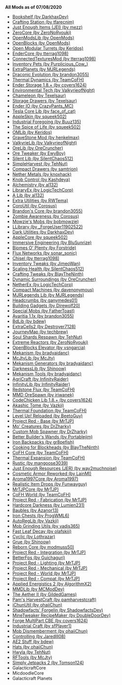 **All Mods as of 07/08/2020**
<ul>
<li><a href="https://minecraft.curseforge.com/mc-mods/228525">Bookshelf (by DarkhaxDev)</a></li>
<li><a href="https://minecraft.curseforge.com/mc-mods/318551">Crafting Station (by tfarecnim)</a></li>
<li><a href="https://minecraft.curseforge.com/mc-mods/238222">Just Enough Items (JEI) (by mezz)</a></li>
<li><a href="https://minecraft.curseforge.com/mc-mods/247921">ZeroCore (by ZeroNoRyouki)</a></li>
<li><a href="https://minecraft.curseforge.com/mc-mods/228815">OpenModsLib (by OpenMods)</a></li>
<li><a href="https://minecraft.curseforge.com/mc-mods/228816">OpenBlocks (by OpenMods)</a></li>
<li><a href="https://minecraft.curseforge.com/mc-mods/224663">Open Modular Turrets (by Keridos)</a></li>
<li><a href="https://minecraft.curseforge.com/mc-mods/231868">EnderCore (by tterrag1098)</a></li>
<li><a href="https://minecraft.curseforge.com/mc-mods/267602">ConnectedTexturesMod (by tterrag1098)</a></li>
<li><a href="https://minecraft.curseforge.com/mc-mods/229380">Inventory Pets (by Purplicious_Cow_)</a></li>
<li><a href="https://minecraft.curseforge.com/mc-mods/241291">ExtraPlanets (by MJRLegends)</a></li>
<li><a href="https://minecraft.curseforge.com/mc-mods/223565">Draconic Evolution (by brandon3055)</a></li>
<li><a href="https://minecraft.curseforge.com/mc-mods/227443">Thermal Dynamics (by TeamCoFH)</a></li>
<li><a href="https://minecraft.curseforge.com/mc-mods/245174">Ender Storage 1.8.+ (by covers1624)</a></li>
<li><a href="https://minecraft.curseforge.com/mc-mods/245453">Environmental Tech (by ValkyrieofNight)</a></li>
<li><a href="https://minecraft.curseforge.com/mc-mods/230497">Chameleon (by Texelsaur)</a></li>
<li><a href="https://minecraft.curseforge.com/mc-mods/223852">Storage Drawers (by Texelsaur)</a></li>
<li><a href="https://minecraft.curseforge.com/mc-mods/64578">Ender IO (by CrazyPants_MC)</a></li>
<li><a href="https://minecraft.curseforge.com/mc-mods/254602">Tesla Core Lib (by face_of_cat)</a></li>
<li><a href="https://minecraft.curseforge.com/mc-mods/248787">AppleSkin (by squeek502)</a></li>
<li><a href="https://minecraft.curseforge.com/mc-mods/266515">Industrial Foregoing (by Buuz135)</a></li>
<li><a href="https://minecraft.curseforge.com/mc-mods/220811">The Spice of Life (by squeek502)</a></li>
<li><a href="https://minecraft.curseforge.com/mc-mods/254334">OMLib (by Keridos)</a></li>
<li><a href="https://minecraft.curseforge.com/mc-mods/238551">GraveStone Mod (by henkelmax)</a></li>
<li><a href="https://minecraft.curseforge.com/mc-mods/245480">ValkyrieLib (by ValkyrieofNight)</a></li>
<li><a href="https://minecraft.curseforge.com/mc-mods/307806">OreLib (by OreCruncher)</a></li>
<li><a href="https://minecraft.curseforge.com/mc-mods/242436">Ore Tweaker (by EwyBoy)</a></li>
<li><a href="https://minecraft.curseforge.com/mc-mods/242998">Silent Lib (by SilentChaos512)</a></li>
<li><a href="https://minecraft.curseforge.com/mc-mods/240783">SimpleHarvest (by TehNut)</a></li>
<li><a href="https://minecraft.curseforge.com/mc-mods/293968">Compact Drawers (by samtrion)</a></li>
<li><a href="https://minecraft.curseforge.com/mc-mods/243277">Nether Metals (by knoxhack)</a></li>
<li><a href="https://minecraft.curseforge.com/mc-mods/246333">Knob Control (by Kashdeya)</a></li>
<li><a href="https://minecraft.curseforge.com/mc-mods/293425">Alchemistry (by al132)</a></li>
<li><a href="https://minecraft.curseforge.com/mc-mods/298965">LibraryEx (by LogicTechCorp)</a></li>
<li><a href="https://minecraft.curseforge.com/mc-mods/293426">A Lib (by al132)</a></li>
<li><a href="https://minecraft.curseforge.com/mc-mods/225561">Extra Utilities (by RWTema)</a></li>
<li><a href="https://minecraft.curseforge.com/mc-mods/237749">CoroUtil (by Corosus)</a></li>
<li><a href="https://minecraft.curseforge.com/mc-mods/231382">Brandon's Core (by brandon3055)</a></li>
<li><a href="https://minecraft.curseforge.com/mc-mods/237754">Zombie Awareness (by Corosus)</a></li>
<li><a href="https://minecraft.curseforge.com/mc-mods/250498">Mowzie's Mobs (by bobmowzie)</a></li>
<li><a href="https://minecraft.curseforge.com/mc-mods/243298">LLibrary (by _ForgeUser11902522)</a></li>
<li><a href="https://minecraft.curseforge.com/mc-mods/242195">Dark Utilities (by DarkhaxDev)</a></li>
<li><a href="https://minecraft.curseforge.com/mc-mods/224472">AppleCore (by squeek502)</a></li>
<li><a href="https://minecraft.curseforge.com/mc-mods/231951">Immersive Engineering (by BluSunrize)</a></li>
<li><a href="https://minecraft.curseforge.com/mc-mods/220318">Biomes O' Plenty (by Forstride)</a></li>
<li><a href="https://minecraft.curseforge.com/mc-mods/248020">Flux Networks (by sonar_sonic)</a></li>
<li><a href="https://minecraft.curseforge.com/mc-mods/235279">Chisel (by tterrag1098)</a></li>
<li><a href="https://minecraft.curseforge.com/mc-mods/223094">Inventory Tweaks (by JimeoWan)</a></li>
<li><a href="https://minecraft.curseforge.com/mc-mods/248027">Scaling Health (by SilentChaos512)</a></li>
<li><a href="https://minecraft.curseforge.com/mc-mods/233071">Crafting Tweaks (by BlayTheNinth)</a></li>
<li><a href="https://minecraft.curseforge.com/mc-mods/238891">Dynamic Surroundings (by OreCruncher)</a></li>
<li><a href="https://minecraft.curseforge.com/mc-mods/248039">NetherEx (by LogicTechCorp)</a></li>
<li><a href="https://minecraft.curseforge.com/mc-mods/224218">Compact Machines (by davenonymous)</a></li>
<li><a href="https://minecraft.curseforge.com/mc-mods/284331">MJRLegends Lib (by MJRLegends)</a></li>
<li><a href="https://minecraft.curseforge.com/mc-mods/222838">Headcrumbs (by ganymedes01)</a></li>
<li><a href="https://minecraft.curseforge.com/mc-mods/298187">Building Gadgets (by Direwolf20)</a></li>
<li><a href="https://minecraft.curseforge.com/mc-mods/59968">Special Mobs (by FatherToast)</a></li>
<li><a href="https://minecraft.curseforge.com/mc-mods/261348">Avaritia 1.1x (by brandon3055)</a></li>
<li><a href="https://minecraft.curseforge.com/mc-mods/70496">BdLib (by bdew)</a></li>
<li><a href="https://minecraft.curseforge.com/mc-mods/229218">ExtraCells2 (by Destroyer7128)</a></li>
<li><a href="https://minecraft.curseforge.com/mc-mods/32274">JourneyMap (by techbrew)</a></li>
<li><a href="https://minecraft.curseforge.com/mc-mods/291549">Soul Shards Respawn (by TehNut)</a></li>
<li><a href="https://minecraft.curseforge.com/mc-mods/250277">Extreme Reactors (by ZeroNoRyouki)</a></li>
<li><a href="https://minecraft.curseforge.com/mc-mods/250832">OpenBlocks Elevator (by vsngarcia)</a></li>
<li><a href="https://minecraft.curseforge.com/mc-mods/268560">Mekanism (by bradyaidanc)</a></li>
<li><a href="https://minecraft.curseforge.com/mc-mods/233105">McJtyLib (by McJty)</a></li>
<li><a href="https://minecraft.curseforge.com/mc-mods/268566">Mekanism Generators (by bradyaidanc)</a></li>
<li><a href="https://minecraft.curseforge.com/mc-mods/349174">DarknessLib (by Shinoow)</a></li>
<li><a href="https://minecraft.curseforge.com/mc-mods/268567">Mekanism Tools (by bradyaidanc)</a></li>
<li><a href="https://minecraft.curseforge.com/mc-mods/225635">AgriCraft (by InfinityRaider)</a></li>
<li><a href="https://minecraft.curseforge.com/mc-mods/251396">InfinityLib (by InfinityRaider)</a></li>
<li><a href="https://minecraft.curseforge.com/mc-mods/270789">Redstone Flux (by TeamCoFH)</a></li>
<li><a href="https://minecraft.curseforge.com/mc-mods/245586">MMD OreSpawn (by jriwanek)</a></li>
<li><a href="https://minecraft.curseforge.com/mc-mods/242818">CodeChicken Lib 1.8.+ (by covers1624)</a></li>
<li><a href="https://minecraft.curseforge.com/mc-mods/250577">Akashic Tome (by Vazkii)</a></li>
<li><a href="https://minecraft.curseforge.com/mc-mods/222880">Thermal Foundation (by TeamCoFH)</a></li>
<li><a href="https://minecraft.curseforge.com/mc-mods/251136">Level Up! Reloaded (by BeetoGuy)</a></li>
<li><a href="https://minecraft.curseforge.com/mc-mods/228702">Project Red - Base (by MrTJP)</a></li>
<li><a href="https://minecraft.curseforge.com/mc-mods/229260">Mo' Creatures (by DrZharky)</a></li>
<li><a href="https://minecraft.curseforge.com/mc-mods/229261">Custom Mob Spawner (by DrZharky)</a></li>
<li><a href="https://minecraft.curseforge.com/mc-mods/238403">Better Builder's Wands (by Portablejim)</a></li>
<li><a href="https://minecraft.curseforge.com/mc-mods/227049">Iron Backpacks (by gr8pefish)</a></li>
<li><a href="https://minecraft.curseforge.com/mc-mods/231484">Cooking for Blockheads (by BlayTheNinth)</a></li>
<li><a href="https://minecraft.curseforge.com/mc-mods/69162">CoFH Core (by TeamCoFH)</a></li>
<li><a href="https://minecraft.curseforge.com/mc-mods/69163">Thermal Expansion (by TeamCoFH)</a></li>
<li><a href="https://minecraft.curseforge.com/mc-mods/256141">Rustic (by mangoose3039)</a></li>
<li><a href="https://minecraft.curseforge.com/mc-mods/240630">Just Enough Resources (JER) (by way2muchnoise)</a></li>
<li><a href="https://minecraft.curseforge.com/mc-mods/237307">Cosmetic Armor Reworked (by LainMI)</a></li>
<li><a href="https://minecraft.curseforge.com/mc-mods/223735">Aroma1997Core (by Aroma1997)</a></li>
<li><a href="https://minecraft.curseforge.com/mc-mods/245620">Realistic Item Drops (by Funwayguy)</a></li>
<li><a href="https://minecraft.curseforge.com/mc-mods/229002">MrTJPCore (by MrTJP)</a></li>
<li><a href="https://minecraft.curseforge.com/mc-mods/271384">CoFH World (by TeamCoFH)</a></li>
<li><a href="https://minecraft.curseforge.com/mc-mods/230111">Project Red - Fabrication (by MrTJP)</a></li>
<li><a href="https://minecraft.curseforge.com/mc-mods/225957">Hardcore Darkness (by Lumien231)</a></li>
<li><a href="https://minecraft.curseforge.com/mc-mods/227083">Baubles (by Azanor13)</a></li>
<li><a href="https://minecraft.curseforge.com/mc-mods/228756">Iron Chests (by ProgWML6)</a></li>
<li><a href="https://minecraft.curseforge.com/mc-mods/250363">AutoRegLib (by Vazkii)</a></li>
<li><a href="https://minecraft.curseforge.com/mc-mods/254241">Mob Grinding Utils (by vadis365)</a></li>
<li><a href="https://minecraft.curseforge.com/mc-mods/230976">Fast Leaf Decay (by olafskiii)</a></li>
<li><a href="https://minecraft.curseforge.com/mc-mods/239286">Cyclic (by Lothrazar)</a></li>
<li><a href="https://minecraft.curseforge.com/mc-mods/235133">Grue (by Shinoow)</a></li>
<li><a href="https://minecraft.curseforge.com/mc-mods/237903">Reborn Core (by modmuss50)</a></li>
<li><a href="https://minecraft.curseforge.com/mc-mods/229045">Project Red - Integration (by MrTJP)</a></li>
<li><a href="https://minecraft.curseforge.com/mc-mods/229876">BetterFps (by Guichaguri)</a></li>
<li><a href="https://minecraft.curseforge.com/mc-mods/229046">Project Red - Lighting (by MrTJP)</a></li>
<li><a href="https://minecraft.curseforge.com/mc-mods/229048">Project Red - Mechanical (by MrTJP)</a></li>
<li><a href="https://minecraft.curseforge.com/mc-mods/229049">Project Red - World (by MrTJP)</a></li>
<li><a href="https://minecraft.curseforge.com/mc-mods/229050">Project Red - Compat (by MrTJP)</a></li>
<li><a href="https://minecraft.curseforge.com/mc-mods/223794">Applied Energistics 2 (by AlgorithmX2)</a></li>
<li><a href="https://minecraft.curseforge.com/mc-mods/261744">MMDLib (by MCModDev)</a></li>
<li><a href="https://minecraft.curseforge.com/mc-mods/223796">The Aether II (by GildedGames)</a></li>
<li><a href="https://minecraft.curseforge.com/mc-mods/221857">Pam's HarvestCraft (by pamharvestcraft)</a></li>
<li><a href="https://minecraft.curseforge.com/mc-mods/229060">iChunUtil (by ohaiiChun)</a></li>
<li><a href="https://minecraft.curseforge.com/mc-mods/248453">Shadowfacts' Forgelin (by ShadowfactsDev)</a></li>
<li><a href="https://minecraft.curseforge.com/mc-mods/226294">MineTweaker RecipeMaker (by DoubleDoorDev)</a></li>
<li><a href="https://minecraft.curseforge.com/mc-mods/258426">Forge MultiPart CBE (by covers1624)</a></li>
<li><a href="https://minecraft.curseforge.com/mc-mods/242638">Industrial Craft (by sfPlayer1)</a></li>
<li><a href="https://minecraft.curseforge.com/mc-mods/229067">Mob Dismemberment (by ohaiiChun)</a></li>
<li><a href="https://minecraft.curseforge.com/mc-mods/250398">Controlling (by Jaredlll08)</a></li>
<li><a href="https://minecraft.curseforge.com/mc-mods/225194">AE2 Stuff (by bdew)</a></li>
<li><a href="https://minecraft.curseforge.com/mc-mods/229073">Hats (by ohaiiChun)</a></li>
<li><a href="https://minecraft.curseforge.com/mc-mods/253449">Hwyla (by TehNut)</a></li>
<li><a href="https://minecraft.curseforge.com/mc-mods/224641">RFTools (by McJty)</a></li>
<li><a href="https://minecraft.curseforge.com/mc-mods/251792">Simply Jetpacks 2 (by Tomson124)</a></li>
<li><a herf="https://micdoodle8.com/new-builds/GC-1.12/280/GalacticraftCore-1.12.2-4.0.2.280.jar">GalacticraftCore</a></li>
<li><a herf="https://micdoodle8.com/new-builds/GC-1.12/280/MicdoodleCore-1.12.2-4.0.2.280.jar">MicdoodleCore</a></li>
<li><a herf="https://micdoodle8.com/new-builds/GC-1.12/280/Galacticraft-Planets-1.12.2-4.0.2.280.jar">Galacticraft Planets</a></li>
</ul>
